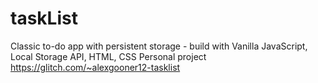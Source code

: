 # taskList
Classic to-do app with persistent storage - build with Vanilla JavaScript, Local Storage API, HTML, CSS
Personal project
https://glitch.com/~alexgooner12-tasklist
